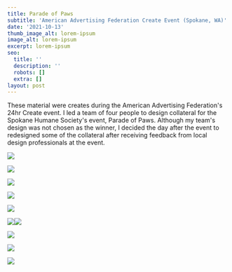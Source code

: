 ```yaml
---
title: Parade of Paws
subtitle: 'American Advertising Federation Create Event (Spokane, WA)'
date: '2021-10-13'
thumb_image_alt: lorem-ipsum
image_alt: lorem-ipsum
excerpt: lorem-ipsum
seo:
  title: ''
  description: ''
  robots: []
  extra: []
layout: post
---
```

These material were creates during the American Advertising Federation's 24hr Create event. I led a team of four people to design collateral for the Spokane Humane Society's event, Parade of Paws. Although my team's design was not chosen as the winner, I decided the day after the event to redesigned some of the collateral after receiving feedback from local design professionals at the event.

![](/images/parade1.png)



![](/images/parade2.png)

![](/images/parade3.png)

![](/images/parade4.png)

![](/images/parade5.png)

![](/images/parade6.png)![](/images/parade7.png)

![](/images/parade8.png)

![](/images/parade9.png)

![](/images/parade10.png)

